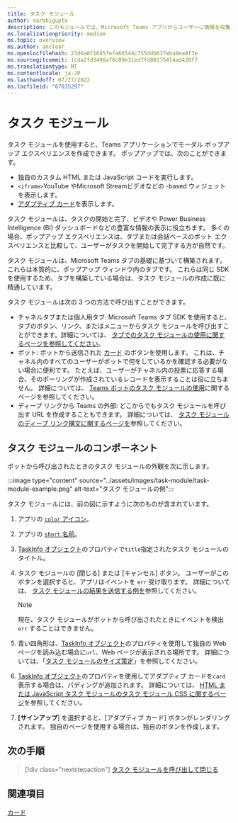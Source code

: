 ```yaml
---
title: タスク モジュール
author: surbhigupta
description: このモジュールでは、Microsoft Teams アプリからユーザーに情報を収集または表示するためのモーダル ポップアップ エクスペリエンスを追加する方法について説明します
ms.localizationpriority: medium
ms.topic: overview
ms.author: anclear
ms.openlocfilehash: 23d6a0f1645fefe66544c755ddb617eba9ea8f3e
ms.sourcegitcommit: 1cda2fd3498a76c09e31ed7fd88175414ad428f7
ms.translationtype: MT
ms.contentlocale: ja-JP
ms.lasthandoff: 07/27/2022
ms.locfileid: "67035297"
---
```

# <a name="task-modules"></a>タスク モジュール

タスク モジュールを使用すると、Teams アプリケーションでモーダル ポップアップ エクスペリエンスを作成できます。 ポップアップでは、次のことができます。

* 独自のカスタム HTML または JavaScript コードを実行します。
* `<iframe>`YouTube やMicrosoft Streamビデオなどの -based ウィジェットを表示します。
* [アダプティブ カード](/adaptive-cards/)を表示します。

タスク モジュールは、タスクの開始と完了、ビデオや Power Business Intelligence (BI) ダッシュボードなどの豊富な情報の表示に役立ちます。 多くの場合、ポップアップ エクスペリエンスは、タブまたは会話ベースのボット エクスペリエンスと比較して、ユーザーがタスクを開始して完了する方が自然です。

タスク モジュールは、Microsoft Teams タブの基礎に基づいて構築されます。 これらは本質的に、ポップアップ ウィンドウ内のタブです。 これらは同じ SDK を使用するため、タブを構築している場合は、タスク モジュールの作成に既に精通しています。

タスク モジュールは次の 3 つの方法で呼び出すことができます。

* チャネルタブまたは個人用タブ: Microsoft Teams タブ SDK を使用すると、タブのボタン、リンク、またはメニューからタスク モジュールを呼び出すことができます。詳細については、 [タブでのタスク モジュールの使用に関するページを参照してください](~/task-modules-and-cards/task-modules/task-modules-tabs.md)。
* ボット: ボットから送信された [カード](~/task-modules-and-cards/cards/cards-reference.md) のボタンを使用します。 これは、チャネル内のすべてのユーザーがボットで何をしているかを確認する必要がない場合に便利です。 たとえば、ユーザーがチャネル内の投票に応答する場合、そのポーリングが作成されているレコードを表示することは役に立ちません。 詳細については、 [Teams ボットのタスク モジュールの使用](~/task-modules-and-cards/task-modules/task-modules-bots.md)に関するページを参照してください。
* ディープ リンクから Teams の外部: どこからでもタスク モジュールを呼び出す URL を作成することもできます。 詳細については、 [タスク モジュールのディープ リンク構文に関するページを](~/task-modules-and-cards/task-modules/invoking-task-modules.md#task-module-deep-link-syntax)参照してください。

## <a name="components-of-a-task-module"></a>タスク モジュールのコンポーネント

ボットから呼び出されたときのタスク モジュールの外観を次に示します。

:::image type="content" source="../assets/images/task-module/task-module-example.png" alt-text="タスク モジュールの例":::

タスク モジュールには、前の図に示すように次のものが含まれています。

1. アプリの [`color` アイコン](~/resources/schema/manifest-schema.md#icons)。
2. アプリの [`short` 名前](~/resources/schema/manifest-schema.md#name)。
3. [TaskInfo オブジェクト](~/task-modules-and-cards/task-modules/invoking-task-modules.md#the-taskinfo-object)のプロパティで`title`指定されたタスク モジュールのタイトル。
4. タスク モジュールの [閉じる] または [キャンセル] ボタン。 ユーザーがこのボタンを選択すると、アプリはイベントを `err` 受け取ります。 詳細については、 [タスク モジュールの結果を送信する例を](~/task-modules-and-cards/task-modules/task-modules-tabs.md#example-of-submitting-the-result-of-a-task-module)参照してください。

    > [!NOTE]
    > 現在、タスク モジュールがボットから呼び出されたときにイベントを検出 `err` することはできません。

5. 青い四角形は、[TaskInfo オブジェクト](~/task-modules-and-cards/task-modules/invoking-task-modules.md#the-taskinfo-object)のプロパティを使用して独自の Web ページを読み込む場合に`url`、Web ページが表示される場所です。 詳細については、「[タスク モジュールのサイズ策定](~/task-modules-and-cards/task-modules/invoking-task-modules.md#task-module-sizing)」を参照してください。
6. [TaskInfo オブジェクト](~/task-modules-and-cards/task-modules/invoking-task-modules.md#the-taskinfo-object)のプロパティを使用してアダプティブ カードを`card`表示する場合は、パディングが追加されます。 詳細については、 [HTML または JavaScript タスク モジュールのタスク モジュール CSS に関するページ](~/task-modules-and-cards/task-modules/invoking-task-modules.md#task-module-css-for-html-or-javascript-task-modules)を参照してください。
7. **[サインアップ**] を選択すると、[アダプティブ カード] ボタンがレンダリングされます。 独自のページを使用する場合は、独自のボタンを作成します。

## <a name="next-step"></a>次の手順

> [!div class="nextstepaction"]
> [タスク モジュールを呼び出して閉じる](~/task-modules-and-cards/task-modules/invoking-task-modules.md)

## <a name="see-also"></a>関連項目

[カード](~/task-modules-and-cards/what-are-cards.md)
